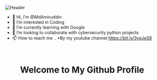 
![Header](https://media.giphy.com/media/HW3T1wWW3z2Ff2cpXO/giphy.gif)

- 👋 Hi, I’m @MdAmiruddin
- 👀 I’m interested in Coding
- 🌱 I’m currently learning with Google
- 💞️ I’m looking to collaborate with cybersecurity python projects
- 📫 How to reach me ..
 •By my youtube channel https://bit.ly/3yeJeS9

<h1 align="center">
    <br>
    Welcome to My Github Profile
  <br>
</h1>

